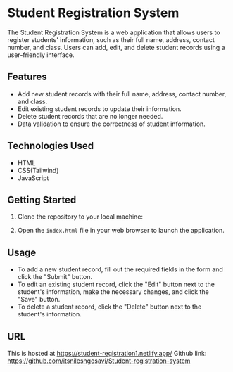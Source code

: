 # Student Registration System

The Student Registration System is a web application that allows users to register students' information, such as their full name, address, contact number, and class. Users can add, edit, and delete student records using a user-friendly interface.

## Features

- Add new student records with their full name, address, contact number, and class.
- Edit existing student records to update their information.
- Delete student records that are no longer needed.
- Data validation to ensure the correctness of student information.

## Technologies Used

- HTML
- CSS(Tailwind)
- JavaScript

## Getting Started

1. Clone the repository to your local machine:

2. Open the `index.html` file in your web browser to launch the application.

## Usage

- To add a new student record, fill out the required fields in the form and click the "Submit" button.
- To edit an existing student record, click the "Edit" button next to the student's information, make the necessary changes, and click the "Save" button.
- To delete a student record, click the "Delete" button next to the student's information.



## URL

This is hosted at https://student-registration1.netlify.app/
Github link:  https://github.com/itsnileshgosavi/Student-registration-system
